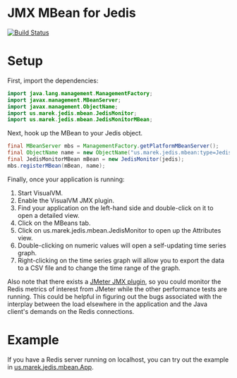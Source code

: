 # JMX MBean for Jedis

[![Build Status](https://travis-ci.org/mkolod/jedis_jmx.svg)](https://travis-ci.org/mkolod/jedis_jmx)

Setup
=====

First, import the dependencies:

```java
import java.lang.management.ManagementFactory;
import javax.management.MBeanServer;
import javax.management.ObjectName;
import us.marek.jedis.mbean.JedisMonitor;
import us.marek.jedis.mbean.JedisMonitorMBean;
```

Next, hook up the MBean to your Jedis object.

```java
final MBeanServer mbs = ManagementFactory.getPlatformMBeanServer(); 
final ObjectName name = new ObjectName("us.marek.jedis.mbean:type=JedisMonitor"); 
final JedisMonitorMBean mBean = new JedisMonitor(jedis);
mbs.registerMBean(mBean, name); 
```

Finally, once your application is running:
  1. Start VisualVM.
  2. Enable the VisualVM JMX plugin.
  3. Find your application on the left-hand side and double-click on it to open a detailed view.
  4. Click on the MBeans tab.
  5. Click on us.marek.jedis.mbean.JedisMonitor to open up the Attributes view.
  6. Double-clicking on numeric values will open a self-updating time series graph. 
  7. Right-clicking on the time series graph will allow you to export the data to a CSV file and to change the time range of the graph.

Also note that there exists a [JMeter JMX plugin](http://jmeter-plugins.org/wiki/JMXMon/), so you could monitor the Redis metrics of interest from JMeter while the other performance tests are running. This could be helpful in figuring out the bugs associated with the interplay between the load elsewhere in the application and the Java client's demands on the Redis connections.


Example
=======

If you have a Redis server running on localhost, you can try out the example in [us.marek.jedis.mbean.App](https://github.com/mkolod/jedis_jmx/blob/master/src/main/java/us/marek/jedis/mbean/App.java).
